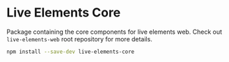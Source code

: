 # Live Elements Core

Package containing the core components for live elements web. Check out `live-elements-web` root repository for more details.

```sh
npm install --save-dev live-elements-core
```
